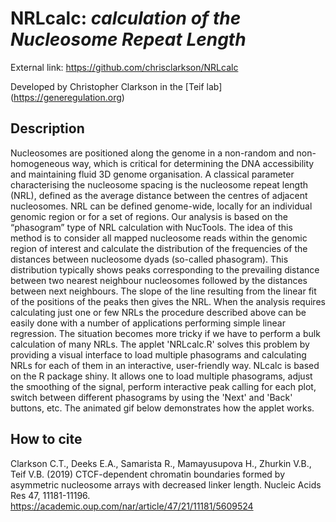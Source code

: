 # NRLcalc: *calculation of the Nucleosome Repeat Length*


External link: https://github.com/chrisclarkson/NRLcalc

Developed by Christopher Clarkson in the [Teif lab] (https://generegulation.org)

## Description

Nucleosomes are positioned along the genome in a non-random and non-homogeneous way, which is critical for determining the DNA accessibility and maintaining fluid 3D genome organisation. A classical parameter characterising the nucleosome spacing is the nucleosome repeat length (NRL), defined as the average distance between the centres of adjacent nucleosomes. NRL can be defined genome-wide, locally for an individual genomic region or for a set of regions. Our analysis is based on the “phasogram” type of NRL calculation with NucTools. The idea of this method is to consider all mapped nucleosome reads within the genomic region of interest and calculate the distribution of the frequencies of the distances between nucleosome dyads (so-called phasogram). This distribution typically shows peaks corresponding to the prevailing distance between two nearest neighbour nucleosomes followed by the distances between next neighbours. The slope of the line resulting from the linear fit of the positions of the peaks then gives the NRL. When the analysis requires calculating just one or few NRLs the procedure described above can be easily done with a number of applications performing simple linear regression. The situation becomes more tricky if we have to perform a bulk calculation of many NRLs. The applet 'NRLcalc.R' solves this problem by providing a visual interface to load multiple phasograms and calculating NRLs for each of them in an interactive, user-friendly way. NLcalc is based on the R package shiny. It allows one to load multiple phasograms, adjust the smoothing of the signal, perform interactive peak calling for each plot, switch between different phasograms by using the 'Next' and 'Back' buttons, etc. The animated gif below demonstrates how the applet works.
## How to cite
Clarkson C.T., Deeks E.A., Samarista R., Mamayusupova H., Zhurkin V.B., Teif V.B. (2019) CTCF-dependent chromatin boundaries formed by asymmetric nucleosome arrays with decreased linker length. Nucleic Acids Res 47, 11181-11196. https://academic.oup.com/nar/article/47/21/11181/5609524
